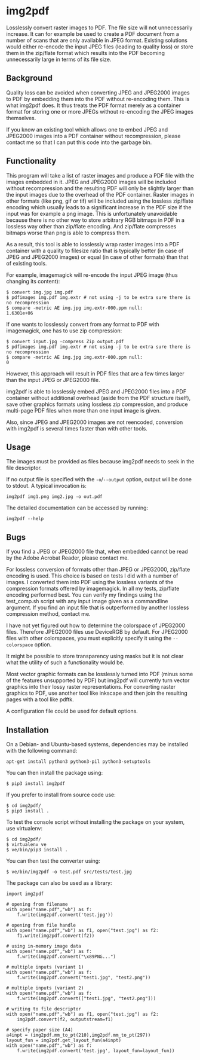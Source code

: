 img2pdf
=======

Losslessly convert raster images to PDF. The file size will not unnecessarily
increase. It can for example be used to create a PDF document from a number of
scans that are only available in JPEG format. Existing solutions would either
re-encode the input JPEG files (leading to quality loss) or store them in the
zip/flate format which results into the PDF becoming unnecessarily large in
terms of its file size.

Background
----------

Quality loss can be avoided when converting JPEG and JPEG2000 images to PDF by
embedding them into the PDF without re-encoding them. This is what img2pdf
does. It thus treats the PDF format merely as a container format for storing
one or more JPEGs without re-encoding the JPEG images themselves.

If you know an existing tool which allows one to embed JPEG and JPEG2000 images
into a PDF container without recompression, please contact me so that I can put
this code into the garbage bin.

Functionality
-------------

This program will take a list of raster images and produce a PDF file with the
images embedded in it.  JPEG and JPEG2000 images will be included without
recompression and the resulting PDF will only be slightly larger than the input
images due to the overhead of the PDF container.  Raster images in other
formats (like png, gif or tif) will be included using the lossless zip/flate
encoding which usually leads to a significant increase in the PDF size if the
input was for example a png image. This is unfortunately unavoidable because
there is no other way to store arbitrary RGB bitmaps in PDF in a lossless way
other than zip/flate encoding. And zip/flate compresses bitmaps worse than png
is able to compress them.

As a result, this tool is able to losslessly wrap raster images into a PDF
container with a quality to filesize ratio that is typically better (in case of
JPEG and JPEG2000 images) or equal (in case of other formats) than that of
existing tools.

For example, imagemagick will re-encode the input JPEG image (thus changing
its content):

	$ convert img.jpg img.pdf
	$ pdfimages img.pdf img.extr # not using -j to be extra sure there is no recompression
	$ compare -metric AE img.jpg img.extr-000.ppm null:
	1.6301e+06

If one wants to losslessly convert from any format to PDF with
imagemagick, one has to use zip compression:

	$ convert input.jpg -compress Zip output.pdf
	$ pdfimages img.pdf img.extr # not using -j to be extra sure there is no recompression
	$ compare -metric AE img.jpg img.extr-000.ppm null:
	0

However, this approach will result in PDF files that are a few times larger
than the input JPEG or JPEG2000 file.

img2pdf is able to losslessly embed JPEG and JPEG2000 files into a PDF
container without additional overhead (aside from the PDF structure itself),
save other graphics formats using lossless zip compression, and produce
multi-page PDF files when more than one input image is given.

Also, since JPEG and JPEG2000 images are not reencoded, conversion with img2pdf
is several times faster than with other tools.

Usage
-----

The images must be provided as files because img2pdf needs to seek in the file
descriptor.

If no output file is specified with the `-o`/`--output` option, output will be
done to stdout. A typical invocation is:

	img2pdf img1.png img2.jpg -o out.pdf

The detailed documentation can be accessed by running:

	img2pdf --help


Bugs
----

If you find a JPEG or JPEG2000 file that, when embedded cannot be read
by the Adobe Acrobat Reader, please contact me.

For lossless conversion of formats other than JPEG or JPEG2000, zip/flate
encoding is used.  This choice is based on tests I did with a number of images.
I converted them into PDF using the lossless variants of the compression
formats offered by imagemagick.  In all my tests, zip/flate encoding performed
best.  You can verify my findings using the test_comp.sh script with any input
image given as a commandline argument.  If you find an input file that is
outperformed by another lossless compression method, contact me.

I have not yet figured out how to determine the colorspace of JPEG2000 files.
Therefore JPEG2000 files use DeviceRGB by default. For JPEG2000 files with
other colorspaces, you must explicitly specify it using the `--colorspace`
option.

It might be possible to store transparency using masks but it is not clear
what the utility of such a functionality would be.

Most vector graphic formats can be losslessly turned into PDF (minus some of
the features unsupported by PDF) but img2pdf will currently turn vector
graphics into their lossy raster representations. For converting raster
graphics to PDF, use another tool like inkscape and then join the resulting
pages with a tool like pdftk.

A configuration file could be used for default options.

Installation
------------

On a Debian- and Ubuntu-based systems, dependencies may be installed
with the following command:

	apt-get install python3 python3-pil python3-setuptools

You can then install the package using:

	$ pip3 install img2pdf

If you prefer to install from source code use:

	$ cd img2pdf/
	$ pip3 install .

To test the console script without installing the package on your system,
use virtualenv:

	$ cd img2pdf/
	$ virtualenv ve
	$ ve/bin/pip3 install .

You can then test the converter using:

	$ ve/bin/img2pdf -o test.pdf src/tests/test.jpg

The package can also be used as a library:

	import img2pdf

	# opening from filename
	with open("name.pdf","wb") as f:
		f.write(img2pdf.convert('test.jpg'))

	# opening from file handle
	with open("name.pdf","wb") as f1, open("test.jpg") as f2:
		f1.write(img2pdf.convert(f2))

	# using in-memory image data
	with open("name.pdf","wb") as f:
		f.write(img2pdf.convert("\x89PNG...")

	# multiple inputs (variant 1)
	with open("name.pdf","wb") as f:
		f.write(img2pdf.convert("test1.jpg", "test2.png"))

	# multiple inputs (variant 2)
	with open("name.pdf","wb") as f:
		f.write(img2pdf.convert(["test1.jpg", "test2.png"]))

	# writing to file descriptor
	with open("name.pdf","wb") as f1, open("test.jpg") as f2:
		img2pdf.convert(f2, outputstream=f1)

	# specify paper size (A4)
	a4inpt = (img2pdf.mm_to_pt(210),img2pdf.mm_to_pt(297))
	layout_fun = img2pdf.get_layout_fun(a4inpt)
	with open("name.pdf","wb") as f:
		f.write(img2pdf.convert('test.jpg', layout_fun=layout_fun))
